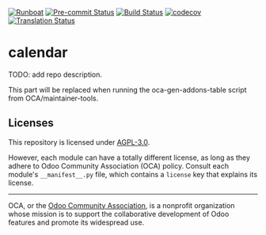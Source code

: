 
[![Runboat](https://img.shields.io/badge/runboat-Try%20me-875A7B.png)](https://runboat.odoo-community.org/builds?repo=OCA/calendar&target_branch=17.0)
[![Pre-commit Status](https://github.com/OCA/calendar/actions/workflows/pre-commit.yml/badge.svg?branch=17.0)](https://github.com/OCA/calendar/actions/workflows/pre-commit.yml?query=branch%3A17.0)
[![Build Status](https://github.com/OCA/calendar/actions/workflows/test.yml/badge.svg?branch=17.0)](https://github.com/OCA/calendar/actions/workflows/test.yml?query=branch%3A17.0)
[![codecov](https://codecov.io/gh/OCA/calendar/branch/17.0/graph/badge.svg)](https://codecov.io/gh/OCA/calendar)
[![Translation Status](https://translation.odoo-community.org/widgets/calendar-17-0/-/svg-badge.svg)](https://translation.odoo-community.org/engage/calendar-17-0/?utm_source=widget)

<!-- /!\ do not modify above this line -->

# calendar

TODO: add repo description.

<!-- /!\ do not modify below this line -->

<!-- prettier-ignore-start -->

[//]: # (addons)

This part will be replaced when running the oca-gen-addons-table script from OCA/maintainer-tools.

[//]: # (end addons)

<!-- prettier-ignore-end -->

## Licenses

This repository is licensed under [AGPL-3.0](LICENSE).

However, each module can have a totally different license, as long as they adhere to Odoo Community Association (OCA)
policy. Consult each module's `__manifest__.py` file, which contains a `license` key
that explains its license.

----
OCA, or the [Odoo Community Association](http://odoo-community.org/), is a nonprofit
organization whose mission is to support the collaborative development of Odoo features
and promote its widespread use.
